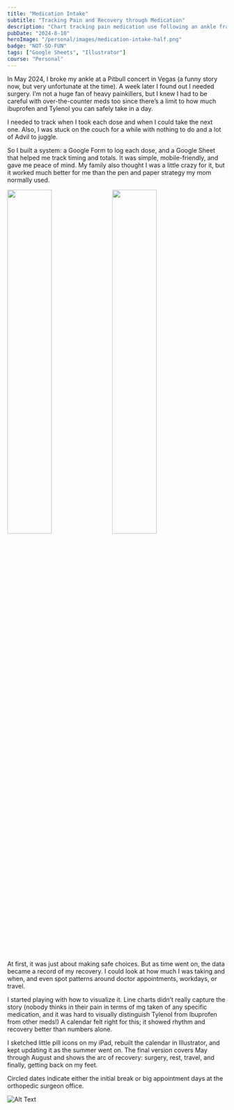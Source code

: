 ```yaml
---
title: "Medication Intake"
subtitle: "Tracking Pain and Recovery through Medication"
description: "Chart tracking pain medication use following an ankle fracture and surgery, visualized day by day over a three-month recovery."
pubDate: "2024-8-10"
heroImage: "/personal/images/medication-intake-half.png"
badge: "NOT-SO-FUN"
tags: ["Google Sheets", "Illustrator"]
course: "Personal"
---
```


In May 2024, I broke my ankle at a Pitbull concert in Vegas (a funny story now, but very unfortunate at the time). A week later I found out I needed surgery. I’m not a huge fan of heavy painkillers, but I knew I had to be careful with over-the-counter meds too since there’s a limit to how much ibuprofen and Tylenol you can safely take in a day.

I needed to track when I took each dose and when I could take the next one. Also, I was stuck on the couch for a while with nothing to do and a lot of Advil to juggle.

So I built a system: a Google Form to log each dose, and a Google Sheet that helped me track timing and totals. It was simple, mobile-friendly, and gave me peace of mind. My family also thought I was a little crazy for it, but it worked much better for me than the pen and paper strategy my mom normally used. 

<img src="/personal/images/med-google-form.png" width="45%" style="display:inline-block; margin-right:2%;">
<img src="/personal/images/med-taken-time.png" width="45%" style="display:inline-block;">


At first, it was just about making safe choices. But as time went on, the data became a record of my recovery. I could look at how much I was taking and when, and even spot patterns around doctor appointments, workdays, or travel.

I started playing with how to visualize it. Line charts didn’t really capture the story (nobody thinks in their pain in terms of mg taken of any specific medication, and it was hard to visually distinguish Tylenol from Ibuprofen from other meds!) A calendar felt right for this; it showed rhythm and recovery better than numbers alone.

I sketched little pill icons on my iPad, rebuilt the calendar in Illustrator, and kept updating it as the summer went on. The final version covers May through August and shows the arc of recovery: surgery, rest, travel, and finally, getting back on my feet.

Circled dates indicate either the initial break or big appointment days at the orthopedic surgeon office. 

![Alt Text](/personal/images/medication-intake-full.png)